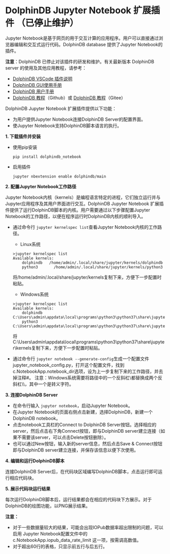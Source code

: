 # DolphinDB Jupyter Notebook 扩展插件 （已停止维护）

Jupyter Notebook是基于网页的用于交互计算的应用程序。用户可以直接通过浏览器编辑和交互式运行代码。DolphinDB database 提供了Jupyter Notebook的插件。

**注意**：DolphinDB 已停止对该插件的研发和维护。有关最新版本 DolphinDB server 的使用及其他应用教程，请参考：

* [DolphinDB VSCode 插件说明](https://github.com/dolphindb/vscode-extension/blob/master/README.zh.md "DolphinDB VSCode 插件说明")
* [DolphinDB GUI使用手册](https://www.dolphindb.cn/cn/gui/index.html "DolphinDB GUI使用手册")
* [DolphinDB 用户手册](https://www.dolphindb.cn/cn/help/200/index.html "DolphinDB 用户手册")
* [DolphinDB 教程](https://github.com/dolphindb/Tutorials_CN "DolphinDB 教程")（Github）或 [DolphinDB 教程](https://gitee.com/dolphindb/Tutorials_CN/tree/master "DolphinDB 教程")（Gitee）

DolphinDB Jupyter Notebook 扩展插件提供以下功能：

- 为用户提供Jupyter Notebook连接DolphinDB Server的配置界面。
- 使Jupyter Notebook支持DolphinDB脚本语言的执行。

**1. 下载插件并安装**

- 使用pip安装

  `pip install dolphindb_notebook`
- 启用插件

  `jupyter nbextension enable dolphindb/main`

**2. 配置Jupyter Notebook工作路径**

Jupyter Notebook内核（kernels）是编程语言特定的进程，它们独立运行并与Jupyter应用程序及其用户界面进行交互。DolphinDB Jupyter Notebook 扩展插件提供了运行DolphinDB脚本的内核。用户需要通过以下步骤配置Jupyter Notebook的工作路径，以便在程序运行时DolphinDB内核的顺利导入。

- 通过命令行 `jupyter kernelspec list`查看Jupyter Notebook内核的工作路径。

  - Linux系统

  ```Shell
  >jupyter kernelspec list
  Available kernels:
      dolphindb   /home/admin/.local/share/jupyter/kernels/dolphindb
      python3       /home/admin/.local/share/jupyter/kernels/python3
  ```

  将/home/admin/.local/share/jupyter/kernels复制下来，方便下一步配置时粘贴。

  - Windows系统

  ```Shell
  >jupyter kernelspec list
  Available kernels:
      dolphindb   C:\Users\admin\appdata\local\programs\python3\python37\share\jupyter\kernels\dolphindb
      python3       C:\Users\admin\appdata\local\programs\python3\python37\share\jupyter\kernels\python3
  ```

  将 C:\Users\admin\appdata\local\programs\python3\python37\share\jupyter\kernels复制下来，方便下一步配置时粘贴。
- 通过命令行 `jupyter notebook --generate-config`生成一个配置文件jupyter_notebook_config.py，打开这个配置文件，找到c.NotebookApp.notebook_dir选项，设为上一步复制下来的工作路径，并去掉注释#。
  注意：Windows系统需要将路径中的一个反斜杠\都替换成两个反斜杠\\\\，其中一个是转义字符。

**3. 连接DolphinDB Server**

- 在命令行输入 `jupyter notebook`，启动Jupyter Notebook。
- 在Jupyter Notebook的页面右侧点击新建，选择DolphinDB，新建一个DolphinDB notebook。
- 点击notebook工具栏的Connect to DolphinDB Server按钮。选择相应的server，然后点击右下角Connect按钮，即与DolphinDB server建立连接（如果不需要该server，可以点击Delete按钮删除）。
- 也可以通过New按钮，输入新的server信息，然后点击Save & Connect按钮即与DolphinDB server建立连接，并保存该信息以便下次使用。

**4. 编辑和运行DolphinDB脚本**

连接DolphinDB Server后，在代码块区域编写DolphinDB脚本，点击运行即可运行相应代码块。

**5. 展示代码块运行结果**

每次运行DolphinDB脚本后，运行结果都会在相应的代码块下方展示。对于DolphinDB的绘图功能，以PNG展示结果。

**注意：**

- 对于一些数据量较大的结果，可能会出现IOPub数据率超出限制的问题，可以启用 Jupyter Notebook配置文件中的 c.NotebookApp.iopub_data_rate_limit 这一项，按需调高数值。
- 对于超出60行的表格，只显示前五行与后五行。
